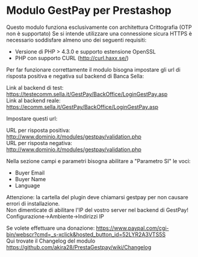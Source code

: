 # Modulo GestPay per Prestashop

Questo modulo funziona esclusivamente con architettura Crittografia (OTP non è supportato)
Se si intende utilizzare una connessione sicura HTTPS è necessario soddisfare almeno uno dei seguenti requisiti:
* Versione di PHP > 4.3.0 e supporto estensione OpenSSL
* PHP con supporto CURL (http://curl.haxx.se/)

Per far funzionare correttamente il modulo bisogna impostare gli url di risposta positiva e negativa sul backend di Banca Sella:

Link al backend di test: https://testecomm.sella.it/GestPay/BackOffice/LoginGestPay.asp  
Link al backend reale: https://ecomm.sella.it/GestPay/BackOffice/LoginGestPay.asp

Impostare questi url:

URL per risposta positiva: 
http://www.dominio.it/modules/gestpay/validation.php  
URL per risposta negativa: 
http://www.dominio.it/modules/gestpay/validation.php

Nella sezione campi e parametri bisogna abilitare a "Parametro SI" le voci:
* Buyer Email
* Buyer Name
* Language

Attenzione: la cartella del plugin deve chiamarsi gestpay per non causare errori di installazione.  
Non dimenticate di abilitare l'IP del vostro server nel backend di GestPay! Configurazione->Ambiente->Indirizzi IP

Se volete effettuare una donazione: https://www.paypal.com/cgi-bin/webscr?cmd=_s-xclick&hosted_button_id=52LYR2A3VTS5S  
Qui trovate il Changelog del modulo https://github.com/akira28/PrestaGestpay/wiki/Changelog
